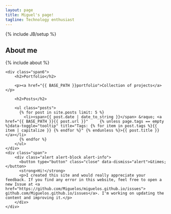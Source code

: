 ```yaml
---
layout: page
title: Miguel's page!
tagline: Technology enthusiast
---
```

{% include JB/setup %}

<div class="row-flow">
	<div class="span6">
		<h2>About me</h2>
		{% include about %}
	</div>

	<div class="span6">
		<h2>Portfolio</h2>

		<p><a href="{{ BASE_PATH }}portfolio">Collection of projects</a></p>

		<h2>Posts</h2>

		<ul class="posts">
		  {% for post in site.posts limit: 5 %}
		    <li><span>{{ post.date | date_to_string }}</span> &raquo; <a href="{{ BASE_PATH }}{{ post.url }}"     {% unless page.tags == empty %}data-toggle="tooltip" title="Tags: {% for item in post.tags %}{{ item | capitalize }} {% endfor %}" {% endunless %}>{{ post.title }}</a></li> 
		  {% endfor %}
		</ul>
	</div>
	<div class="span">
		<div class="alert alert-block alert-info">
		  <button type="button" class="close" data-dismiss="alert">&times;</button>
		  <strong>Hi!</strong>
		  <p>I created this site and would really appreciate your feedback. If you find any error in this website, feel free to open a new Issue at <a href="https://github.com/Miguelos/miguelos.github.io/issues"> github.com/Miguelos.github.io/issues</a>. I'm working on updating the content and improving it.</p>
		</div>
	</div>
</div>

